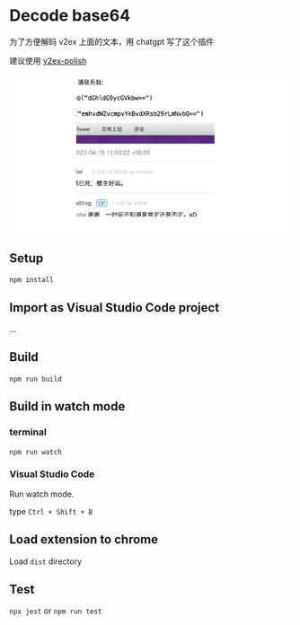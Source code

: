 # Decode base64

为了方便解码 v2ex 上面的文本，用 chatgpt 写了这个插件

建议使用 [v2ex-polish](https://github.com/coolpace/V2EX_Polish.git)

![](./images/demo.gif)


## Setup

```
npm install
```

## Import as Visual Studio Code project

...

## Build

```
npm run build
```

## Build in watch mode

### terminal

```
npm run watch
```

### Visual Studio Code

Run watch mode.

type `Ctrl + Shift + B`

## Load extension to chrome

Load `dist` directory

## Test
`npx jest` or `npm run test`
